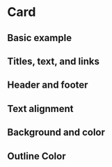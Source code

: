# Card

## Basic example

<code-preview>
  <template>
    <div class="w-auto m-3 overflow-auto bg-white border border-gray-400 rounded">
      <img src="https://picsum.photos/640/250" class="w-full" alt="placeholder" />
      <div class="p-4">
        <h5 class="mb-3 text-xl font-medium">Card With top Image</h5>
        <p class="mb-4">Some quick example text to build on the card title and make up the bulk of the card's content.</p>
        <a href="#!" role="button" class="inline-block px-3 py-2 text-base font-normal leading-6 text-center text-white align-middle bg-blue-600 border-transparent border-solid rounded cursor-pointer hover:bg-blue-700 hover:no-underline focus:outline-none active:bg-blue-700 active:no-underline">Go somewhere</a>
      </div>
    </div>
  </template>
</code-preview>

<code-preview>
  <template>
    <div class="w-auto m-3 overflow-auto bg-white border border-gray-400 rounded">
      <div class="p-4">
        <h5 class="mb-3 text-xl font-medium">Card with bottom Image</h5>
        <p class="mb-4">Some quick example text to build on the card title and make up the bulk of the card's content.</p>
        <a href="#!" role="button" class="inline-block px-3 py-2 text-base font-normal leading-6 text-center text-white align-middle bg-blue-600 border-transparent border-solid rounded cursor-pointer hover:bg-blue-700 hover:no-underline focus:outline-none active:bg-blue-700 active:no-underline">Go somewhere</a>
      </div>
      <img src="https://picsum.photos/640/250" class="w-full" alt="placeholder" />
    </div>
  </template>
</code-preview>

<code-preview>
  <template>
    <div class="flex flex-col w-auto m-3 overflow-auto bg-white border border-gray-400 rounded sm:flex-row">
      <div class="w-full overflow-hidden sm:w-1/3">
        <img src="https://picsum.photos/640/250" alt="placeholder" class="h-full max-w-none"/>
      </div>
      <div class="w-full p-4 sm:w-2/3">
        <h5 class="mb-3 text-xl font-medium">Card with left Image</h5>
        <p class="mb-4">Some quick example text to build on the card title and make up the bulk of the card's content.</p>
        <a
          href="#!"
          role="button"
          class="inline-block px-3 py-2 text-base font-normal leading-6 text-center text-white align-middle bg-blue-600 border-transparent border-solid rounded cursor-pointer hover:bg-blue-700 hover:no-underline focus:outline-none active:bg-blue-700 active:no-underline"
          >Go somewhere</a
        >
      </div>
    </div>
  </template>
</code-preview>

<code-preview>
  <template>
    <div class="flex flex-col w-auto m-3 overflow-auto bg-white border border-gray-400 rounded sm:flex-row-reverse">
      <div class="w-full overflow-hidden sm:w-1/3">
        <img src="https://picsum.photos/640/250" alt="placeholder" class="h-full max-w-none"/>
      </div>
      <div class="w-full p-4 sm:w-2/3">
        <h5 class="mb-3 text-xl font-medium">Card with right Image</h5>
        <p class="mb-4">Some quick example text to build on the card title and make up the bulk of the card's content.</p>
        <a
          href="#!"
          role="button"
          class="inline-block px-3 py-2 text-base font-normal leading-6 text-center text-white align-middle bg-blue-600 border-transparent border-solid rounded cursor-pointer hover:bg-blue-700 hover:no-underline focus:outline-none active:bg-blue-700 active:no-underline"
          >Go somewhere</a
        >
      </div>
    </div>
  </template>
</code-preview>

<code-preview>
  <template>
    <div class="relative w-auto m-3 overflow-auto text-white bg-white border border-gray-400 rounded">
      <div class="absolute p-4">
        <h5 class="mb-3 text-xl font-medium">Overlayed Card</h5>
        <p class="mb-4">Some quick example text to build on the card title and make up the bulk of the card's content.</p>
        <a href="#!" role="button" class="inline-block px-3 py-2 text-base font-normal leading-6 text-center text-white align-middle bg-blue-600 border-transparent border-solid rounded cursor-pointer hover:bg-blue-700 hover:no-underline focus:outline-none active:bg-blue-700 active:no-underline">Go somewhere</a>
      </div>
      <img src="https://picsum.photos/640/250" class="w-full" alt="placeholder" />
    </div>
  </template>
</code-preview>

## Titles, text, and links

<code-preview>
  <template>
    <div class="w-auto m-3 overflow-auto bg-white border border-gray-400 rounded">
      <div class="p-4">
        <h5 class="text-xl font-medium">Card title</h5>
        <h6 class="mb-2 text-base font-medium text-gray-700">Card subtitle</h6>
        <p class="mb-4">Some quick example text to build on the card title and make up the bulk of the card's content.</p>
        <a href="#!" class="inline-block py-2 text-base font-normal leading-6 text-center text-blue-600 align-middle border-transparent border-solid rounded cursor-pointer hover:text-blue-700 active:text-blue-700 hover:underline active:underline focus:outline-none">Card Link</a>
        <a href="#!" class="inline-block px-3 py-2 text-base font-normal leading-6 text-center text-blue-600 align-middle border-transparent border-solid rounded cursor-pointer hover:text-blue-700 active:text-blue-700 hover:underline active:underline focus:outline-none">Another Link</a>
      </div>
    </div>
  </template>
</code-preview>

## Header and footer

<code-preview>
  <template>
    <div class="w-auto m-3 overflow-auto bg-white border border-gray-400 rounded">
      <div class="p-4 bg-gray-300 bg-opacity-25 border-b border-inherit">Featured</div>
      <div class="p-4">
        <h5 class="mb-3 text-xl font-medium">Special title treatment</h5>
        <p class="mb-4">With supporting text below as a natural lead-in to additional content.</p>
        <a href="#!" role="button" class="inline-block px-3 py-2 text-base font-normal leading-6 text-center text-white align-middle bg-blue-600 border-transparent border-solid rounded cursor-pointer hover:bg-blue-700 hover:no-underline focus:outline-none active:bg-blue-700 active:no-underline">Go somewhere</a>
        <a href="#!" class="inline-block px-3 py-2 text-base font-normal leading-6 text-center text-blue-600 align-middle border-transparent border-solid rounded cursor-pointer hover:text-blue-700 hover:underline focus:outline-none active:text-blue-700 active:underline">Another Link</a>
      </div>
      <div class="p-4 bg-gray-300 bg-opacity-25 border-t border-inherit">2 days ago</div>
    </div>
  </template>
</code-preview>

<code-preview>
  <template>
    <div class="w-auto m-3 overflow-auto bg-white border border-gray-400 rounded">
      <div class="p-4 bg-gray-300 bg-opacity-25 border-b border-inherit">Featured</div>
      <div class="p-4">
        <blockquote>
          <p class="mb-3 text-xl font-medium">A well-known quote, contained in a blockquote element.</p>
          <footer class="text-base font-medium text-gray-700">- Someone famous in <cite title="Source Title" class="italic">Source Title</cite></footer>
        </blockquote>
      </div>
    </div>
  </template>
</code-preview>

## Text alignment

<code-preview>
  <template>
    <div class="w-auto m-3 overflow-auto bg-white border border-gray-400 rounded">
      <div class="p-4 bg-gray-300 bg-opacity-25 border-b border-inherit">Featured</div>
      <div class="p-4">
        <h5 class="mb-3 text-xl font-medium">Special title treatment</h5>
        <p class="mb-4">With supporting text below as a natural lead-in to additional content.</p>
        <a href="#!" role="button" class="inline-block px-3 py-2 text-base font-normal leading-6 text-center text-white align-middle bg-blue-600 border-transparent border-solid rounded cursor-pointer hover:bg-blue-700 hover:no-underline focus:outline-none active:bg-blue-700 active:no-underline">Go somewhere</a>
        <a href="#!" class="inline-block px-3 py-2 text-base font-normal leading-6 text-center text-blue-600 align-middle border-transparent border-solid rounded cursor-pointer hover:text-blue-700 hover:underline focus:outline-none active:text-blue-700 active:underline">Another Link</a>
      </div>
      <div class="p-4 bg-gray-300 bg-opacity-25 border-t border-inherit">2 days ago</div>
    </div>
  </template>
</code-preview>

<code-preview>
  <template>
    <div class="w-auto m-3 overflow-auto text-center bg-white border border-gray-400 rounded">
      <div class="p-4 bg-gray-300 bg-opacity-25 border-b border-inherit">Featured</div>
      <div class="p-4">
        <h5 class="mb-3 text-xl font-medium">Special title treatment</h5>
        <p class="mb-4">With supporting text below as a natural lead-in to additional content.</p>
        <a href="#!" role="button" class="inline-block px-3 py-2 text-base font-normal leading-6 text-center text-white align-middle bg-blue-600 border-transparent border-solid rounded cursor-pointer hover:bg-blue-700 hover:no-underline focus:outline-none active:bg-blue-700 active:no-underline">Go somewhere</a>
        <a href="#!" class="inline-block px-3 py-2 text-base font-normal leading-6 text-center text-blue-600 align-middle border-transparent border-solid rounded cursor-pointer hover:text-blue-700 hover:underline focus:outline-none active:text-blue-700 active:underline">Another Link</a>
      </div>
      <div class="p-4 bg-gray-300 bg-opacity-25 border-t border-inherit">2 days ago</div>
    </div>
  </template>
</code-preview>

<code-preview>
  <template>
    <div class="w-auto m-3 overflow-auto text-right bg-white border border-gray-400 rounded">
      <div class="p-4 bg-gray-300 bg-opacity-25 border-b border-inherit">Featured</div>
      <div class="p-4">
        <h5 class="mb-3 text-xl font-medium">Special title treatment</h5>
        <p class="mb-4">With supporting text below as a natural lead-in to additional content.</p>
        <a href="#!" role="button" class="inline-block px-3 py-2 text-base font-normal leading-6 text-center text-white align-middle bg-blue-600 border-transparent border-solid rounded cursor-pointer hover:bg-blue-700 hover:no-underline focus:outline-none active:bg-blue-700 active:no-underline">Go somewhere</a>
        <a href="#!" class="inline-block px-3 py-2 text-base font-normal leading-6 text-center text-blue-600 align-middle border-transparent border-solid rounded cursor-pointer hover:text-blue-700 hover:underline focus:outline-none active:text-blue-700 active:underline">Another Link</a>
      </div>
      <div class="p-4 bg-gray-300 bg-opacity-25 border-t border-inherit">2 days ago</div>
    </div>
  </template>
</code-preview>

## Background and color

<code-preview>
  <template>
    <div class="w-auto m-3 overflow-auto text-white bg-blue-600 border border-blue-700 rounded">
      <div class="p-4 bg-gray-500 bg-opacity-25 border-b border-blue-700">Header</div>
      <div class="p-4">
        <h5 class="mb-3 text-xl font-medium">Primary Card</h5>
        <p class="mb-4">With supporting text below as a natural lead-in to additional content.</p>
      </div>
    </div>
  </template>
</code-preview>

<code-preview>
  <template>
    <div class="w-auto m-3 overflow-auto text-white bg-gray-600 border border-gray-700 rounded">
      <div class="p-4 bg-gray-500 bg-opacity-25 border-b border-gray-700">Header</div>
      <div class="p-4">
        <h5 class="mb-3 text-xl font-medium">Secondary Card</h5>
        <p class="mb-4">With supporting text below as a natural lead-in to additional content.</p>
      </div>
    </div>
  </template>
</code-preview>

<code-preview>
  <template>
    <div class="w-auto m-3 overflow-auto text-white bg-green-500 border border-green-600 rounded">
      <div class="p-4 bg-gray-500 bg-opacity-25 border-b border-green-600">Header</div>
      <div class="p-4">
        <h5 class="mb-3 text-xl font-medium">Success Card</h5>
        <p class="mb-4">With supporting text below as a natural lead-in to additional content.</p>
      </div>
    </div>
  </template>
</code-preview>

<code-preview>
  <template>
    <div class="w-auto m-3 overflow-auto text-white bg-red-600 border border-red-700 rounded">
      <div class="p-4 bg-gray-500 bg-opacity-25 border-b border-red-700">Header</div>
      <div class="p-4">
        <h5 class="mb-3 text-xl font-medium">Danger Card</h5>
        <p class="mb-4">With supporting text below as a natural lead-in to additional content.</p>
      </div>
    </div>
  </template>
</code-preview>

<code-preview>
  <template>
    <div class="w-auto m-3 overflow-auto text-white bg-yellow-500 border border-yellow-600 rounded">
      <div class="p-4 bg-gray-300 bg-opacity-25 border-b border-yellow-600">Header</div>
      <div class="p-4">
        <h5 class="mb-3 text-xl font-medium">Warning Card</h5>
        <p class="mb-4">With supporting text below as a natural lead-in to additional content.</p>
      </div>
    </div>
  </template>
</code-preview>

<code-preview>
  <template>
    <div class="w-auto m-3 overflow-auto text-white bg-teal-500 border border-teal-600 rounded">
      <div class="p-4 bg-gray-500 bg-opacity-25 border-b border-teal-600">Header</div>
      <div class="p-4">
        <h5 class="mb-3 text-xl font-medium">Info Card</h5>
        <p class="mb-4">With supporting text below as a natural lead-in to additional content.</p>
      </div>
    </div>
  </template>
</code-preview>

<code-preview>
  <template>
    <div class="w-auto m-3 overflow-auto bg-gray-200 border border-gray-300 rounded text-dark">
      <div class="p-4 bg-gray-300 bg-opacity-25 border-b border-gray-300">Header</div>
      <div class="p-4">
        <h5 class="mb-3 text-xl font-medium">Light Card</h5>
        <p class="mb-4">With supporting text below as a natural lead-in to additional content.</p>
      </div>
    </div>
  </template>
</code-preview>

<code-preview>
  <template>
    <div class="w-auto m-3 overflow-auto text-white bg-gray-800 border border-gray-900 rounded">
      <div class="p-4 bg-gray-700 bg-opacity-25 border-b border-gray-900">Header</div>
      <div class="p-4">
        <h5 class="mb-3 text-xl font-medium">Dark Card</h5>
        <p class="mb-4">With supporting text below as a natural lead-in to additional content.</p>
      </div>
    </div>
  </template>
</code-preview>

## Outline Color

<code-preview>
  <template>
    <div class="w-auto m-3 overflow-auto text-blue-600 border border-blue-600 rounded">
      <div class="p-4 bg-gray-300 bg-opacity-25">Header</div>
      <div class="p-4">
        <h5 class="mb-3 text-xl font-medium">Primary Card</h5>
        <p class="mb-4">With supporting text below as a natural lead-in to additional content.</p>
      </div>
    </div>
  </template>
</code-preview>

<code-preview>
  <template>
    <div class="w-auto m-3 overflow-auto text-gray-600 border border-gray-600 rounded">
      <div class="p-4 bg-gray-300 bg-opacity-25">Header</div>
      <div class="p-4">
        <h5 class="mb-3 text-xl font-medium">Secondary Card</h5>
        <p class="mb-4">With supporting text below as a natural lead-in to additional content.</p>
      </div>
    </div>
  </template>
</code-preview>

<code-preview>
  <template>
    <div class="w-auto m-3 overflow-auto text-green-500 border border-green-500 rounded">
      <div class="p-4 bg-gray-300 bg-opacity-25">Header</div>
      <div class="p-4">
        <h5 class="mb-3 text-xl font-medium">Success Card</h5>
        <p class="mb-4">With supporting text below as a natural lead-in to additional content.</p>
      </div>
    </div>
  </template>
</code-preview>

<code-preview>
  <template>
    <div class="w-auto m-3 overflow-auto text-red-600 border border-red-600 rounded">
      <div class="p-4 bg-gray-300 bg-opacity-25">Header</div>
      <div class="p-4">
        <h5 class="mb-3 text-xl font-medium">Danger Card</h5>
        <p class="mb-4">With supporting text below as a natural lead-in to additional content.</p>
      </div>
    </div>
  </template>
</code-preview>

<code-preview>
  <template>
    <div class="w-auto m-3 overflow-auto text-yellow-500 border border-yellow-500 rounded">
      <div class="p-4 bg-gray-300 bg-opacity-25">Header</div>
      <div class="p-4">
        <h5 class="mb-3 text-xl font-medium">Warning Card</h5>
        <p class="mb-4">With supporting text below as a natural lead-in to additional content.</p>
      </div>
    </div>
  </template>
</code-preview>

<code-preview>
  <template>
    <div class="w-auto m-3 overflow-auto text-teal-500 border border-teal-500 rounded">
      <div class="p-4 bg-gray-300 bg-opacity-25">Header</div>
      <div class="p-4">
        <h5 class="mb-3 text-xl font-medium">Info Card</h5>
        <p class="mb-4">With supporting text below as a natural lead-in to additional content.</p>
      </div>
    </div>
  </template>
</code-preview>

<code-preview>
  <template>
    <div class="w-auto m-3 overflow-auto text-gray-800 border border-gray-200 rounded text-">
      <div class="p-4 bg-gray-300 bg-opacity-25">Header</div>
      <div class="p-4">
        <h5 class="mb-3 text-xl font-medium">Light Card</h5>
        <p class="mb-4">With supporting text below as a natural lead-in to additional content.</p>
      </div>
    </div>
  </template>
</code-preview>

<code-preview>
  <template>
    <div class="w-auto m-3 overflow-auto text-gray-800 border border-gray-800 rounded">
      <div class="p-4 bg-gray-300 bg-opacity-25">Header</div>
      <div class="p-4">
        <h5 class="mb-3 text-xl font-medium">Dark Card</h5>
        <p class="mb-4">With supporting text below as a natural lead-in to additional content.</p>
      </div>
    </div>
  </template>
</code-preview>
